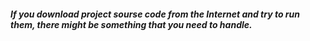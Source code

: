 ##### If you download project sourse code from the Internet and try to run them, there might be something that you need to handle.



